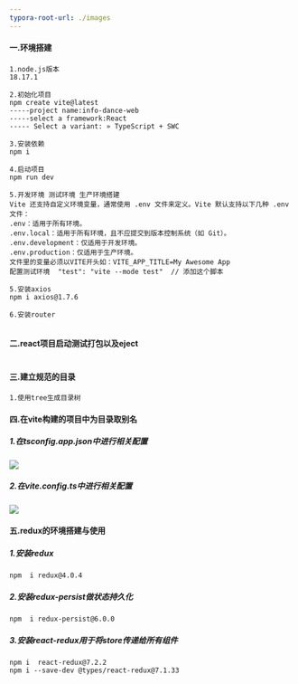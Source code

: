 ```yaml
---
typora-root-url: ./images
---
```


#### 一.环境搭建

```
1.node.js版本
18.17.1

2.初始化项目
npm create vite@latest
-----project name:info-dance-web
-----select a framework:React
----- Select a variant: » TypeScript + SWC

3.安装依赖
npm i

4.启动项目
npm run dev

5.开发环境 测试环境 生产环境搭建
Vite 还支持自定义环境变量，通常使用 .env 文件来定义。Vite 默认支持以下几种 .env 文件：
.env：适用于所有环境。
.env.local：适用于所有环境，且不应提交到版本控制系统（如 Git）。
.env.development：仅适用于开发环境。
.env.production：仅适用于生产环境。
文件里的变量必须以VITE开头如：VITE_APP_TITLE=My Awesome App
配置测试环境  "test": "vite --mode test"  // 添加这个脚本

5.安装axios
npm i axios@1.7.6

6.安装router


```

#### 二.react项目启动测试打包以及eject

```

```

#### 三.建立规范的目录

```
1.使用tree生成目录树
```



#### 四.在vite构建的项目中为目录取别名

##### 1.在tsconfig.app.json中进行相关配置

![](./01.png)

##### 2.在vite.config.ts中进行相关配置

![](./02.png)

#### 五.redux的环境搭建与使用

##### 1.安装redux

```
npm  i redux@4.0.4
```

##### 2.安装redux-persist做状态持久化

```
npm  i redux-persist@6.0.0
```

##### 3.安装react-redux用于将store传递给所有组件

```
npm i  react-redux@7.2.2
npm i --save-dev @types/react-redux@7.1.33
```

